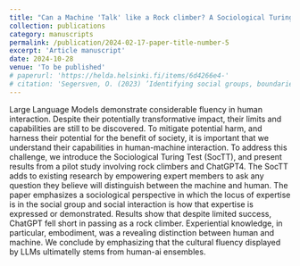 ```yaml
---
title: "Can a Machine 'Talk' like a Rock climber? A Sociological Turing Test"
collection: publications
category: manuscripts
permalink: /publication/2024-02-17-paper-title-number-5
excerpt: 'Article manuscript'
date: 2024-10-28
venue: 'To be published'
# paperurl: 'https://helda.helsinki.fi/items/6d4266e4-'
# citation: 'Segersven, O. (2023) ’Identifying social groups, boundaries and cultural competence: An Imitation Game inquiry’, academic dissertation, University of Helsinki'
---
```


Large Language Models demonstrate considerable fluency in human interaction. Despite their potentially transformative impact, their limits and capabilities are still to be discovered. To mitigate potential harm, and harness their potential for the benefit of society, it is important that we understand their capabilities in human-machine interaction. To address this challenge, we introduce the Sociological Turing Test (SocTT), and present results from a pilot study involving rock climbers and ChatGPT4. The SocTT adds to existing research by empowering expert members to ask any question they believe will distinguish between the machine and human. The paper emphasizes a sociological perspective in which the locus of expertise is in the social group and social interaction is how that expertise is expressed or demonstrated. Results show that despite limited success, ChatGPT fell short in passing as a rock climber. Experiential knowledge, in particular, embodiment, was a revealing distinction between human and machine. We conclude by emphasizing that the cultural fluency displayed by LLMs ultimatelly stems from human-ai ensembles.

